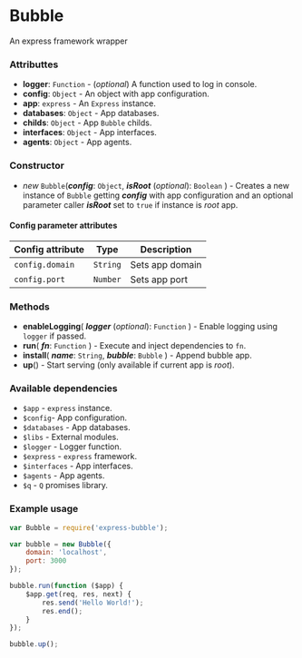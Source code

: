 Bubble
======

An express framework wrapper

### Attributtes
- **logger**: `Function` - (*optional*) A function used to log in console.
- **config**: `Object` - An object with app configuration.
- **app**: `express` - An `Express` instance.
- **databases**: `Object` - App databases.
- **childs**: `Object` - App `Bubble` childs.
- **interfaces**: `Object` - App interfaces.
- **agents**: `Object` - App agents.

### Constructor
- *new* `Bubble`(***config***: `Object`, ***isRoot*** (*optional*): `Boolean` ) - Creates a new instance of `Bubble` getting ***config*** with app configuration and an optional parameter caller ***isRoot*** set to `true` if instance is *root* app.

#### Config parameter attributes

| Config attribute | Type | Description |
| --- | --- | --- |
| `config.domain` | `String` | Sets app domain |
| `config.port`| `Number` | Sets app port |

### Methods 
- **enableLogging**( ***logger*** (*optional*): `Function` ) - Enable logging using `logger` if passed.
- **run**( ***fn***: `Function` ) - Execute and inject dependencies to `fn`.
- **install**( ***name***: `String`, ***bubble***: `Bubble`  ) - Append bubble app.
- **up**() - Start serving (only available if current app is *root*).

### Available dependencies
- `$app` - `express` instance.
- `$config`- App configuration.
- `$databases` - App databases.
- `$libs` - External modules.
- `$logger` - Logger function.
- `$express` - `express` framework.
- `$interfaces` - App interfaces.
- `$agents` - App agents.
- `$q` - `Q` promises library.

### Example usage
```javascript
var Bubble = require('express-bubble');

var bubble = new Bubble({
	domain: 'localhost',
	port: 3000
});

bubble.run(function ($app) {
	$app.get(req, res, next) {
		res.send('Hello World!');
		res.end();
	}
});

bubble.up();
```

